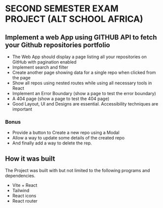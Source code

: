 # SECOND SEMESTER EXAM PROJECT (ALT SCHOOL AFRICA)

## Implement a web App using GITHUB API to fetch your Github repositories portfolio
- The Web App should display a page listing all your repositories on GitHub with pagination enabled
- Implement search and filter
- Create another page showing data for a single repo when clicked from the page
- Show all repos using nested routes while using all necessary tools in React
- Implement an Error Boundary (show a page to test the error boundary)
- A 404 page (show a page to test the 404 page)
- Good Layout, UI and Designs are essential. Accessibility techniques are important

### Bonus
- Provide a button to Create a new repo using a Modal
- Allow a way to update some details of the created repo
- And finally add a way to delete the rep.

## How it was built 
The Project was built with but not limited to the following programs and dependencies.
- Vite + React
- Tailwind
- React icons
- React router

